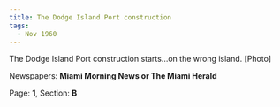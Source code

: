 ```yaml
---  
title: The Dodge Island Port construction  
tags:  
  - Nov 1960  
---  
```

  
The Dodge Island Port construction starts...on the wrong island. [Photo]  
  
Newspapers: **Miami Morning News or The Miami Herald**  
  
Page: **1**, Section: **B** 
